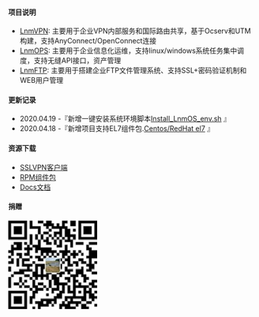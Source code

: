 #### 项目说明

- [LnmVPN](https://github.com/fxtxkktv/lnmVPN): 主要用于企业VPN内部服务和国际路由共享，基于Ocserv和UTM构建，支持AnyConnect/OpenConnect连接
- [LnmOPS](https://github.com/fxtxkktv/lnmOPS): 主要用于企业信息化运维，支持linux/windows系统任务集中调度，支持无缝API接口，资产管理
- [LnmFTP](https://github.com/fxtxkktv/lnmFTP): 主要用于搭建企业FTP文件管理系统、支持SSL+密码验证机制和WEB用户管理

####  更新记录

- 2020.04.19 -『新增一键安装系统环境脚本[Install_LnmOS_env.sh](https://github.com/fxtxkktv/fxtxkktv.github.io/tree/master/files/) 』
- 2020.04.18 -『新增项目支持EL7组件包.[Centos/RedHat el7](https://github.com/fxtxkktv/fxtxkktv.github.io/tree/master/files/RPM组件包/el7) 』

####  资源下载

- [SSLVPN客户端](https://github.com/fxtxkktv/fxtxkktv.github.io/tree/master/files/SSLVPN客户端/)
- [RPM组件包](https://github.com/fxtxkktv/fxtxkktv.github.io/tree/master/files/RPM组件包/)
- [Docs文档](https://github.com/fxtxkktv/fxtxkktv.github.io/tree/master/files/Docs文档)

#### 捐赠
![其余界面](./assets/img/pay.jpg)
